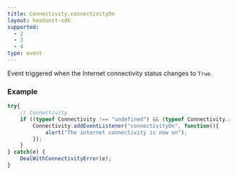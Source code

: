 ```yaml
---
title: Connectivity.connectivityOn
layout: headunit-sdk
supported:
  - 2
  - 3
  - 4
type: event
---
```

Event triggered when the Internet connectivity status changes to `True`.

### Example

```javascript
try{
	// Connectivity
	if ((typeof Connectivity !== "undefined") && (typeof Connectivity.addEventListener !== "undefined")) {
		Connectivity.addEventListener("connectivityOn", function(){
			alert("The internet connectivity is now on");
		});
	}
} catch(e) {
	DealWithConnectivityError(e);
}
```